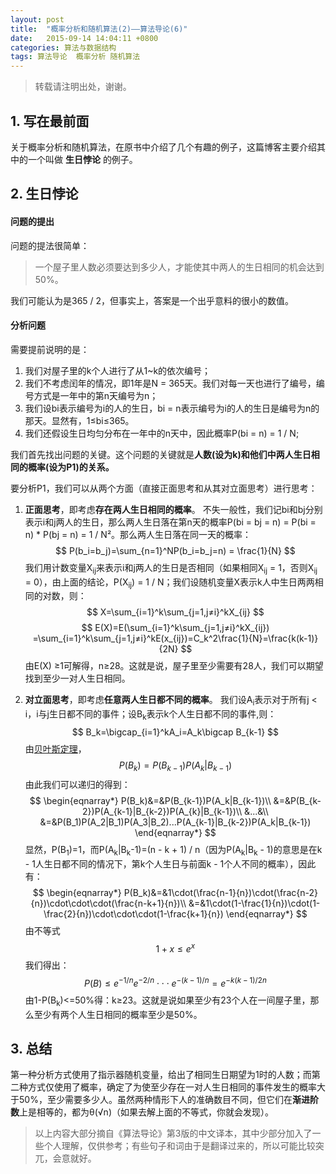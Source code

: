 ```yaml
---
layout: post
title:  "概率分析和随机算法(2)——算法导论(6)"
date:   2015-09-14 14:04:11 +0800
categories: 算法与数据结构
tags: 算法导论  概率分析 随机算法
---
```


> 转载请注明出处，谢谢。

## 1. 写在最前面

关于概率分析和随机算法，在原书中介绍了几个有趣的例子，这篇博客主要介绍其中的一个叫做 **生日悖论** 的例子。

## 2. 生日悖论

#### 问题的提出

问题的提法很简单：

> 一个屋子里人数必须要达到多少人，才能使其中两人的生日相同的机会达到50%。

我们可能认为是365 / 2，但事实上，答案是一个出乎意料的很小的数值。

#### 分析问题

需要提前说明的是：

1. 我们对屋子里的k个人进行了从1~k的依次编号；
2. 我们不考虑闰年的情况，即1年是N = 365天。我们对每一天也进行了编号，编号方式是一年中的第n天编号为n；
3. 我们设bi表示编号为i的人的生日，bi = n表示编号为i的人的生日是编号为n的那天。显然有，1≤bi≤365。
4. 我们还假设生日均匀分布在一年中的n天中，因此概率P(bi = n) = 1 / N;

我们首先找出问题的关键。这个问题的关键就是**人数(设为k)和他们中两人生日相同的概率(设为P1)的关系。**

要分析P1，我们可以从两个方面（直接正面思考和从其对立面思考）进行思考：

1. **正面思考**，即考虑**存在两人生日相同的概率**。
不失一般性，我们记bi和bj分别表示i和j两人的生日，那么两人生日落在第n天的概率P(bi = bj = n) = P(bi = n) * P(bj = n) = 1 / N²。那么两人生日落在同一天的概率：
$$
P(b_i=b_j)=\sum_{n=1}^NP(b_i=b_j=n) = \frac{1}{N}
$$
我们用计数变量X<sub>ij</sub>来表示i和j两人的生日是否相同（如果相同X<sub>ij</sub> = 1，否则X<sub>ij</sub> = 0），由上面的结论，P(X<sub>ij</sub>) = 1 / N；我们设随机变量X表示k人中生日两两相同的对数，则：
$$
X=\sum_{i=1}^k\sum_{j=1,j≠i}^kX_{ij}
$$
$$
E(X)=E(\sum_{i=1}^k\sum_{j=1,j≠i}^kX_{ij}) =\sum_{i=1}^k\sum_{j=1,j≠i}^kE(x_{ij})=C_k^2\frac{1}{N}=\frac{k(k-1)}{2N}
$$
由E(X) ≥1可解得，n≥28。这就是说，屋子里至少需要有28人，我们可以期望找到至少一对人生日相同。

2. **对立面思考**，即考虑**任意两人生日都不同的概率**。
我们设A<sub>i</sub>表示对于所有j < i，i与j生日都不同的事件；设B<sub>k</sub>表示k个人生日都不同的事件,则：
$$
B_k=\bigcap_{i=1}^kA_i=A_k\bigcap B_{k-1}
$$
由[贝叶斯定理](http://baike.baidu.com/link?url=QLFqsGkFNoUx-3ZOpzpD-ze6OcerLCYtUojssiHmYPiVRVolJUB5dQrEoTRHx37CM4a8mnoKsacm39rNp1p02K)，
$$
P(B_k)=P(B_{k-1})P(A_k|B_{k-1})
$$
由此我们可以递归的得到：
$$
\begin{eqnarray*}
P(B_k)&=&P(B_{k-1})P(A_k|B_{k-1})\\
&=&P(B_{k-2})P(A_{k-1}|B_{k-2})P(A_{k}|B_{k-1})\\
&...&\\
&=&P(B_1)P(A_2|B_1)P(A_3|B_2)...P(A_{k-1}|B_{k-2})P(A_k|B_{k-1})
\end{eqnarray*}
$$
显然，P(B<sub>1</sub>)=1，而P(A<sub>k</sub>|B<sub>k</sub>-1)=(n - k + 1) / n（因为P(A<sub>k</sub>|B<sub>k</sub> - 1)的意思是在k - 1人生日都不同的情况下，第k个人生日与前面k - 1个人不同的概率），因此有：
$$
\begin{eqnarray*}
P(B_k)&=&1\cdot(\frac{n-1}{n})\cdot(\frac{n-2}{n})\cdot\cdot\cdot(\frac{n-k+1}{n})\\
&=&1\cdot(1-\frac{1}{n})\cdot(1-\frac{2}{n})\cdot\cdot\cdot(1-\frac{k+1}{n})
\end{eqnarray*}
$$
由不等式
$$
1+x≤e^x
$$
我们得出：
$$
P(B)≤e^{-1/n}e^{-2/n}\cdot\cdot\cdot e^{-(k-1)/n}=e^{-k(k-1)/2n}
$$
由1-P(B<sub>k</sub>)<=50%得：k≥23。这就是说如果至少有23个人在一间屋子里，那么至少有两个人生日相同的概率至少是50%。

## 3. 总结

第一种分析方式使用了指示器随机变量，给出了相同生日期望为1时的人数；而第二种方式仅使用了概率，确定了为使至少存在一对人生日相同的事件发生的概率大于50%，至少需要多少人。虽然两种情形下人的准确数目不同，但它们在**渐进阶数**上是相等的，都为θ(√n)（如果去解上面的不等式，你就会发现）。

> 以上内容大部分摘自《算法导论》第3版的中文译本，其中少部分加入了一些个人理解，仅供参考；有些句子和词由于是翻译过来的，所以可能比较突兀，会意就好。
